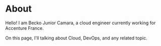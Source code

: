 # About

Hello! I am Becko Junior Camara, a cloud engineer currently working for Accenture France.

On this page, I'll talking about Cloud, DevOps, and any related topic.
